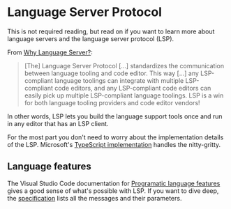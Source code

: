# Language Server Protocol

This is not required reading, but read on if you want to learn more about language servers and the language server protocol (LSP).

From [Why Language Server?][why-lsp]:

> [The] Language Server Protocol [...] standardizes the communication between language tooling and code editor. This way [...] any LSP-compliant language toolings can integrate with multiple LSP-compliant code editors, and any LSP-compliant code editors can easily pick up multiple LSP-compliant language toolings. LSP is a win for both language tooling providers and code editor vendors!

In other words, LSP lets you build the language support tools once and run in any editor that has an LSP client.

For the most part you don't need to worry about the implementation details of the LSP. Microsoft's [TypeScript implementation][implementation] handles the nitty-gritty.

## Language features

The Visual Studio Code documentation for [Programatic language features][features] gives a good sense of what's possible with LSP. If you want to dive deep, the [specification] lists all the messages and their parameters.

[why-lsp]: https://code.visualstudio.com/api/language-extensions/language-server-extension-guide#why-language-server
[features]: https://code.visualstudio.com/api/language-extensions/programmatic-language-features
[implementation]: https://github.com/microsoft/vscode-languageserver-node/tree/main
[specification]: https://microsoft.github.io/language-server-protocol/specifications/lsp/3.17/specification/
